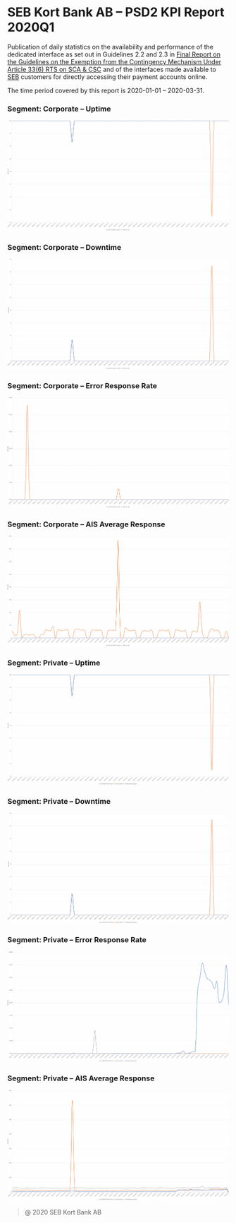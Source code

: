 # SEB Kort Bank AB – PSD2 KPI Report 2020Q1

Publication of daily statistics on the availability and performance of the dedicated interface as set out in Guidelines 2.2 and 2.3 in [Final Report on the Guidelines on the Exemption from the Contingency Mechanism Under Article 33(6) RTS on SCA & CSC](https://eba.europa.eu/sites/default/documents/files/documents/10180/2250578/4e3b9449-ecf9-4756-8006-cbbe74db6d03/Final%20Report%20on%20Guidelines%20on%20the%20exemption%20to%20the%20fall%20back.pdf?retry=1) and of the interfaces made available to [SEB](https://sebgroup.com) customers for directly accessing their payment accounts online.

The time period covered by this report is 2020-01-01 – 2020-03-31.



### Segment: Corporate – Uptime
![corporate_uptime][corporate_uptime]
### Segment: Corporate – Downtime
![corporate_downtime][corporate_downtime]
### Segment: Corporate – Error Response Rate
![corporate_error][corporate_error]
### Segment: Corporate – AIS Average Response
![corporate_ais][corporate_ais]
### Segment: Private – Uptime
![private_uptime][private_uptime]
### Segment: Private – Downtime
![private_downtime][private_downtime]
### Segment: Private – Error Response Rate
![private_error][private_error]
### Segment: Private – AIS Average Response
![private_ais][private_ais]

[corporate_ais]: ./SEB_CARD_corporate_ais.gif
[corporate_downtime]: ./SEB_CARD_corporate_downtime.gif
[corporate_error]: ./SEB_CARD_corporate_error.gif
[corporate_uptime]: ./SEB_CARD_corporate_uptime.gif
[private_ais]: ./SEB_CARD_private_ais.gif
[private_downtime]: ./SEB_CARD_private_downtime.gif
[private_error]: ./SEB_CARD_private_error.gif
[private_uptime]: ./SEB_CARD_private_uptime.gif


> @ 2020 SEB Kort Bank AB